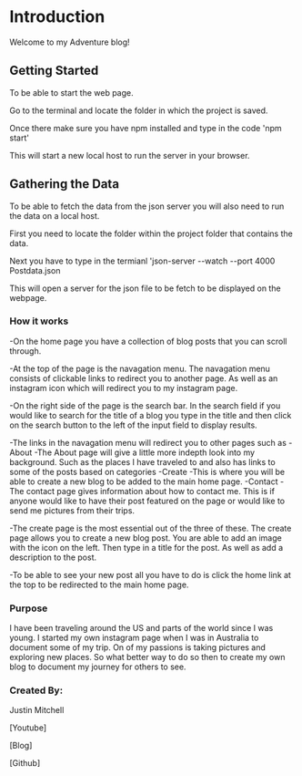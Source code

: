 # Introduction 

Welcome to my Adventure blog!

## Getting Started 

To be able to start the web page. 

Go to the terminal and locate the folder in which the project is saved. 

Once there make sure you have npm installed and type in the code 'npm start'

This will start a new local host to run the server in your browser. 

## Gathering the Data

To be able to fetch the data from the json server you will also need to run the data on a local host. 

First you need to locate the folder within the project folder that contains the data. 

Next you have to type in the termianl 'json-server --watch --port 4000 Postdata.json

This will open a server for the json file to be fetch to be displayed on the webpage.

### How it works 

-On the home page you have a collection of blog posts that you can scroll through. 

-At the top of the page is the navagation menu. The navagation menu consists of clickable links to redirect you to another page. As well as an instagram icon which will redirect you to my instagram page. 

-On the right side of the page is the search bar. In the search field if you would like to search for the title of a blog you type in the title and then click on the search button to the left of the input field to display results. 

-The links in the navagation menu will redirect you to other pages such as 
    -About 
        -The About page will give a little more indepth look into my background. Such as the places I have traveled to and also has links to some of the posts based on categories
    -Create 
        -This is where you will be able to create a new blog to be added to the main home page. 
    -Contact 
        -The contact page gives information about how to contact me. This is if anyone would like to have their post featured on the page or would like to send me pictures from their trips. 

-The create page is the most essential out of the three of these. The create page allows you to create a new blog post. You are able to add an image with the icon on the left. Then type in a title for the post. As well as add a description to the post. 

-To be able to see your new post all you have to do is click the home link at the top to be redirected to the main home page. 

### Purpose 

I have been traveling around the US and parts of the world since I was young. I started my own instagram page when I was in Australia to document some of my trip. On of my passions is taking pictures and exploring new places. So what better way to do so then to create my own blog to document my journey for others to see. 

### Created By:

Justin Mitchell 

[Youtube]

[Blog]

[Github] 